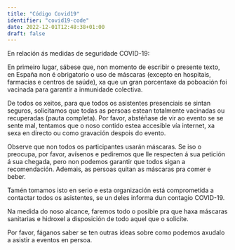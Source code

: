 ```yaml
---
title: "Código Covid19"
identifier: "covid19-code"
date: 2022-12-01T12:48:38+01:00
draft: false
---
```

En relación ás medidas de seguridade COVID-19:

En primeiro lugar, sábese que, non momento de escribir o presente texto, en España non é obrigatorio o uso de máscaras (excepto en hospitais, farmacias e centros de saúde), xa que un gran porcentaxe da poboación foi vacinada para garantir a inmunidade colectiva.

De todos os xeitos, para que todos os asistentes presenciais se sintan seguros, solicitamos que todas as persoas estean totalmente vacinadas ou recuperadas (pauta completa). Por favor, abstéñase de vir ao evento se se sente mal, tentamos que o noso contido estea accesible vía internet, xa sexa en directo ou como gravación despois do evento.

Observe que non todos os participantes usarán máscaras. Se iso o preocupa, por favor, avísenos e pediremos que lle respecten á sua petición á sua chegada, pero non podemos garantir que todos sigan a recomendación. Ademais, as persoas quitan as máscaras pra comer e beber.

Tamén tomamos isto en serio e esta organización está comprometida a contactar todos os asistentes, se un deles informa dun contagio COVID-19.

Na medida do noso alcance, faremos todo o posible pra que haxa máscaras sanitarias e hidroxel a disposición de todo aquel que o solicite.

Por favor, fáganos saber se ten outras ideas sobre como podemos axudalo a asistir a eventos en persoa.
